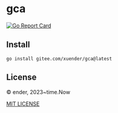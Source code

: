 # gca

[![Go Report Card](https://goreportcard.com/badge/gitee.com/xuender/gca)](https://goreportcard.com/report/gitee.com/xuender/gca)

## Install

```shell
go install gitee.com/xuender/gca@latest
```

## License

© ender, 2023~time.Now

[MIT LICENSE](https://gitee.com/xuender/gca/blob/master/LICENSE)
